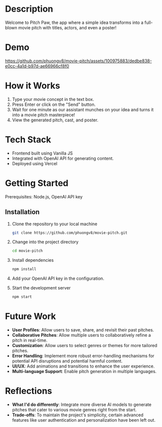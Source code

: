 # Description    
Welcome to Pitch Paw, the app where a simple idea transforms into a full-blown movie pitch with titles, actors, and even a poster!

# Demo

https://github.com/phuongv8/movie-pitch/assets/100975883/dedbe838-e0cc-4a1d-b97d-ae66966cf8f0  

# How it Works
1. Type your movie concept in the text box.
2. Press Enter or click on the "Send" button.
3. Wait for one minute as our assistant munches on your idea and turns it into a movie pitch masterpiece!
4. View the generated pitch, cast, and poster.

# Tech Stack
- Frontend built using Vanilla JS
- Integrated with OpenAI API for generating content.
- Deployed using Vercel

# Getting Started 
Prerequisites: Node.js, OpenAI API key

## Installation
1. Clone the repository to your local machine
   ```sh
   git clone https://github.com/phuongv8/movie-pitch.git
   ```

2. Change into the project directory
   ```sh
   cd movie-pitch
   ```
3. Install dependencies
   ```sh
   npm install
   ```
4. Add your OpenAI API key in the configuration.

5. Start the development server
   ```sh
   npm start
   ```

# Future Work
- **User Profiles**: Allow users to save, share, and revisit their past pitches.
- **Collaborative Pitches**: Allow multiple users to collaboratively refine a pitch in real-time.
- **Customization**: Allow users to select genres or themes for more tailored pitches.
- **Error Handling**: Implement more robust error-handling mechanisms for potential API disruptions and potential harmful content.
- **UI/UX**: Add animations and transitions to enhance the user experience.
- **Multi-language Support**: Enable pitch generation in multiple languages.

# Reflections
- **What I'd do differently**: Integrate more diverse AI models to generate pitches that cater to various movie genres right from the start.
- **Trade-offs**: To maintain the project's simplicity, certain advanced features like user authentication and personalization have been left out. 
